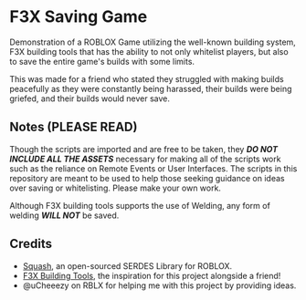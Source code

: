 # F3X Saving Game
Demonstration of a ROBLOX Game utilizing the well-known building system, F3X building tools that has the ability to not only whitelist players, but also to save the entire game's builds with some limits.

This was made for a friend who stated they struggled with making builds peacefully as they were constantly being harassed, their builds were being griefed, and their builds would never save.

## Notes (PLEASE READ)

Though the scripts are imported and are free to be taken, they _**DO NOT INCLUDE ALL THE ASSETS**_ necessary for making all of the scripts work such as the reliance on Remote Events or User Interfaces. The scripts in this repository are meant to be used to help those seeking guidance on ideas over saving or whitelisting. Please make your own work.

Although F3X building tools supports the use of Welding, any form of welding **_WILL NOT_** be saved.

## Credits
* [Squash](https://github.com/Data-Oriented-House/Squash), an open-sourced SERDES Library for ROBLOX.
* [F3X Building Tools](https://github.com/F3XTeam/RBX-Building-Tools), the inspiration for this project alongside a friend!
* @uCheeezy on RBLX for helping me with this project by providing ideas.
